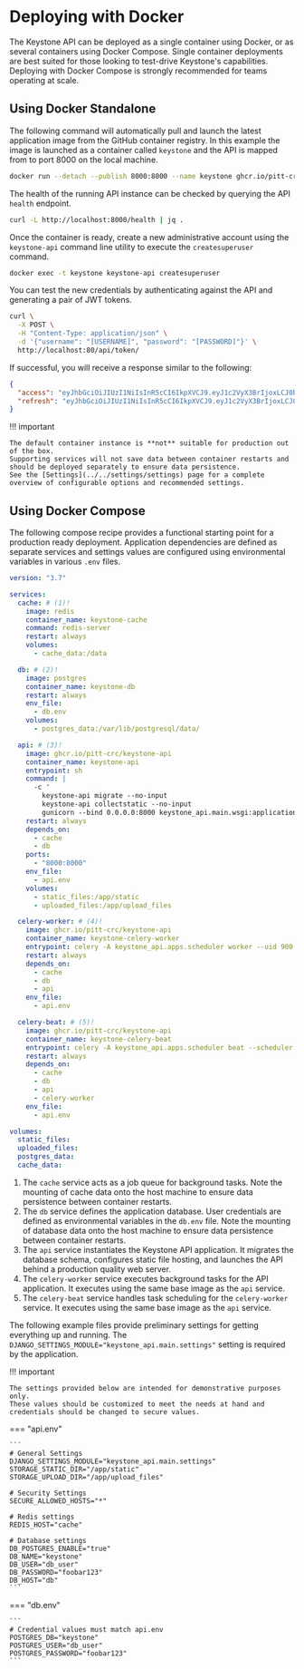 # Deploying with Docker

The Keystone API can be deployed as a single container using Docker, or as several containers using Docker Compose.
Single container deployments are best suited for those looking to test-drive Keystone's capabilities.
Deploying with Docker Compose is strongly recommended for teams operating at scale.

## Using Docker Standalone

The following command will automatically pull and launch the latest application image from the GitHub container
registry.
In this example the image is launched as a container called `keystone` and the API is mapped from to port 8000 on the
local machine.

```bash
docker run --detach --publish 8000:8000 --name keystone ghcr.io/pitt-crc/keystone-api
```

The health of the running API instance can be checked by querying the API `health` endpoint.

```bash
curl -L http://localhost:8000/health | jq .
```

Once the container is ready, create a new administrative account using the `keystone-api` command line utility to
execute the `createsuperuser` command.

```bash
docker exec -t keystone keystone-api createsuperuser
```

You can test the new credentials by authenticating against the API and generating a pair of JWT tokens.

```bash
curl \
  -X POST \
  -H "Content-Type: application/json" \
  -d '{"username": "[USERNAME]", "password": "[PASSWORD]"}' \
  http://localhost:80/api/token/
```

If successful, you will receive a response similar to the following:

```json
{
  "access": "eyJhbGciOiJIUzI1NiIsInR5cCI6IkpXVCJ9.eyJ1c2VyX3BrIjoxLCJ0b2tlbl90eXBlIjoiYWNjZXNzIiwiY29sZF9zdHVmZiI6IuKYgyIsImV4cCI6MTIzNDU2LCJqdGkiOiJmZDJmOWQ1ZTFhN2M0MmU4OTQ5MzVlMzYyYmNhOGJjYSJ9.NHlztMGER7UADHZJlxNG0WSi22a2KaYSfd1S-AuT7lU",
  "refresh": "eyJhbGciOiJIUzI1NiIsInR5cCI6IkpXVCJ9.eyJ1c2VyX3BrIjoxLCJ0b2tlbl90eXBlIjoicmVmcmVzaCIsImNvbGRfc3R1ZmYiOiLimIMiLCJleHAiOjIzNDU2NywianRpIjoiZGUxMmY0ZTY3MDY4NDI3ODg5ZjE1YWMyNzcwZGEwNTEifQ.aEoAYkSJjoWH1boshQAaTkf8G3yn0kapko6HFRt7Rh4"
}
```

!!! important

    The default container instance is **not** suitable for production out of the box.
    Supporting services will not save data between container restarts and should be deployed separately to ensure data persistence. 
    See the [Settings](../../settings/settings) page for a complete overview of configurable options and recommended settings.

## Using Docker Compose

The following compose recipe provides a functional starting point for a production ready deployment.
Application dependencies are defined as separate services and settings values are configured using environmental
variables in various `.env` files.

```yaml
version: "3.7"

services:
  cache: # (1)!
    image: redis
    container_name: keystone-cache
    command: redis-server
    restart: always
    volumes:
      - cache_data:/data

  db: # (2)!
    image: postgres
    container_name: keystone-db
    restart: always
    env_file:
      - db.env
    volumes:
      - postgres_data:/var/lib/postgresql/data/

  api: # (3)!
    image: ghcr.io/pitt-crc/keystone-api
    container_name: keystone-api
    entrypoint: sh
    command: |
      -c '
        keystone-api migrate --no-input
        keystone-api collectstatic --no-input
        gunicorn --bind 0.0.0.0:8000 keystone_api.main.wsgi:application'
    restart: always
    depends_on:
      - cache
      - db
    ports:
      - "8000:8000"
    env_file:
      - api.env
    volumes:
      - static_files:/app/static
      - uploaded_files:/app/upload_files

  celery-worker: # (4)!
    image: ghcr.io/pitt-crc/keystone-api
    container_name: keystone-celery-worker
    entrypoint: celery -A keystone_api.apps.scheduler worker --uid 900
    restart: always
    depends_on:
      - cache
      - db
      - api
    env_file:
      - api.env

  celery-beat: # (5)!
    image: ghcr.io/pitt-crc/keystone-api
    container_name: keystone-celery-beat
    entrypoint: celery -A keystone_api.apps.scheduler beat --scheduler django_celery_beat.schedulers:DatabaseScheduler --uid 900
    restart: always
    depends_on:
      - cache
      - db
      - api
      - celery-worker
    env_file:
      - api.env

volumes:
  static_files:
  uploaded_files:
  postgres_data:
  cache_data:

```

1. The `cache` service acts as a job queue for background tasks. Note the mounting of cache data onto the host machine to ensure data persistence between container restarts.
2. The `db` service defines the application database. User credentials are defined as environmental variables in the `db.env` file. Note the mounting of database data onto the host machine to ensure data persistence between container restarts.
3. The `api` service instantiates the Keystone API application. It migrates the database schema, configures static file hosting, and launches the API behind a production quality web server.
4. The `celery-worker` service executes background tasks for the API application. It executes using the same base image as the `api` service.
5. The `celery-beat` service handles task scheduling for the `celery-worker` service. It executes using the same base image as the `api` service.

The following example files provide preliminary settings for getting everything up and running.
The `DJANGO_SETTINGS_MODULE="keystone_api.main.settings"` setting is required by the application.

!!! important

    The settings provided below are intended for demonstrative purposes only.
    These values should be customized to meet the needs at hand and credentials should be changed to secure values.

=== "api.env"

    ```
    # General Settings
    DJANGO_SETTINGS_MODULE="keystone_api.main.settings"
    STORAGE_STATIC_DIR="/app/static"
    STORAGE_UPLOAD_DIR="/app/upload_files"
    
    # Security Settings
    SECURE_ALLOWED_HOSTS="*"
    
    # Redis settings
    REDIS_HOST="cache"
    
    # Database settings
    DB_POSTGRES_ENABLE="true"
    DB_NAME="keystone"
    DB_USER="db_user"
    DB_PASSWORD="foobar123"
    DB_HOST="db"
    ```

=== "db.env"

    ```
    # Credential values must match api.env
    POSTGRES_DB="keystone"
    POSTGRES_USER="db_user"
    POSTGRES_PASSWORD="foobar123"
    ```
